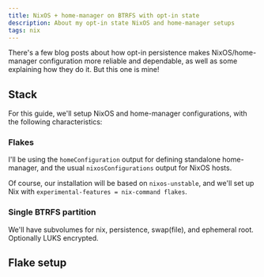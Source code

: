 ```yaml
---
title: NixOS + home-manager on BTRFS with opt-in state
description: About my opt-in state NixOS and home-manager setups
tags: nix
---
```


There's a few blog posts about how opt-in persistence makes NixOS/home-manager
configuration more reliable and dependable, as well as some explaining how they
do it. But this one is mine!

## Stack

For this guide, we'll setup NixOS and home-manager configurations, with the
following characteristics:

### Flakes

I'll be using the `homeConfiguration` output for defining standalone
home-manager, and the usual `nixosConfigurations` output for NixOS hosts.

Of course, our installation will be based on `nixos-unstable`, and we'll set up
Nix with `experimental-features = nix-command flakes`.

### Single BTRFS partition

We'll have subvolumes for nix, persistence, swap(file), and ephemeral root.
Optionally LUKS encrypted.

## Flake setup
